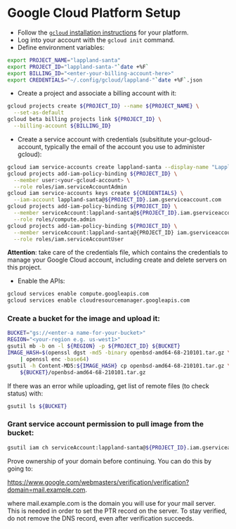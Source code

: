 # Google Cloud Platform Setup
- Follow the <a aria-label="See Google Cloud S D K installation instructions" href="https://cloud.google.com/sdk/docs/install" target="_blank" rel="nofollow noopener"><code>gcloud</code> installation instructions</a> for your platform.
- Log into your account with the <code>gcloud init</code> command.
- Define environment variables:
```bash
export PROJECT_NAME="lappland-santa"
export PROJECT_ID="lappland-santa-"`date +%F`
export BILLING_ID="<enter-your-billing-account-here>"
export CREDENTIALS="~/.config/gcloud/lappland-"`date +%F`.json
```
- Create a project and associate a billing account with it:
```bash
gcloud projects create ${PROJECT_ID} --name ${PROJECT_NAME} \
  --set-as-default
gcloud beta billing projects link ${PROJECT_ID} \
  --billing-account ${BILLING_ID}
```

- Create a service account with credentials (subsititute your-gcloud-account, typically the email of the account you use to administer gcloud):
```bash
gcloud iam service-accounts create lappland-santa --display-name "Lappland Santa"
gcloud projects add-iam-policy-binding ${PROJECT_ID} \
  --member user:<your-gcloud-account> \
  --role roles/iam.serviceAccountAdmin
gcloud iam service-accounts keys create ${CREDENTIALS} \
  --iam-account lappland-santa@${PROJECT_ID}.iam.gserviceaccount.com
gcloud projects add-iam-policy-binding ${PROJECT_ID} \
  --member serviceAccount:lappland-santa@${PROJECT_ID}.iam.gserviceaccount.com \
  --role roles/compute.admin
gcloud projects add-iam-policy-binding ${PROJECT_ID} \
  --member serviceAccount:lappland-santa@{PROJECT_ID} iam.gserviceaccount.com \
  --role roles/iam.serviceAccountUser
```
**Attention**: take care of the credentials file, which contains the credentials to manage your Google Cloud account, including create and delete servers on this project.

- Enable the APIs:
```bash
gcloud services enable compute.googleapis.com
gcloud services enable cloudresourcemanager.googleapis.com
```

### Create a bucket for the image and upload it:
```bash
BUCKET="gs://<enter-a name-for-your-bucket>"
REGION="<your-region e.g. us-west1>"
gsutil mb -b on -l ${REGION} -p ${PROJECT_ID} ${BUCKET}
IMAGE_HASH=$(openssl dgst -md5 -binary openbsd-amd64-68-210101.tar.gz \
    | openssl enc -base64)
gsutil -h Content-MD5:${IMAGE_HASH} cp openbsd-amd64-68-210101.tar.gz \
    ${BUCKET}/openbsd-amd64-68-210101.tar.gz
```

If there was an error while uploading, get list of remote files (to check status) with:
```bash
gsutil ls ${BUCKET}
```
### Grant service account permission to pull image from the bucket:
```bash
gsutil iam ch serviceAccount:lappland-santa@${PROJECT_ID}.iam.gserviceaccount.com:objectViewer ${BUCKET}
```

Prove ownership of your domain before continuing.  You can do this by going to:

<a aria-label="Example link for proving domain ownership with Google" href="https://www.google.com/webmasters/verification/verification?domain=mail.example.com" rel="nofollow noopener noreferrer">https://www.google.com/webmasters/verification/verification?domain=mail.example.com</a>.

where mail.example.com is the domain you will use for your mail server.  This is needed in order to set the PTR record on the server.  To stay verified, do not remove the DNS record, even after verification succeeds.
